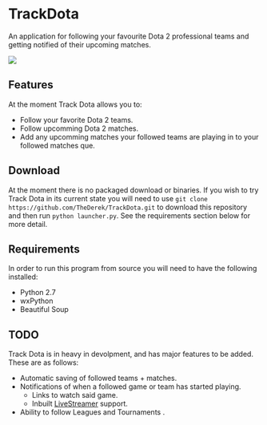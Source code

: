 TrackDota
=========

An application for following your favourite Dota 2 professional teams and getting notified of their upcoming matches.

![](http://i.imgur.com/r0cqzSq.png)

Features
--------
At the moment Track Dota allows you to:
* Follow your favorite Dota 2 teams.
* Follow upcomming Dota 2 matches.
* Add any upcomming matches your followed teams are playing in to your followed matches que.

Download
--------
At the moment there is no packaged download or binaries. If you wish to try Track Dota in its current state you will need to use `git clone https://github.com/TheDerek/TrackDota.git` to download this repository and then run `python launcher.py`. See the requirements section below for more detail.

Requirements
------------
In order to run this program from source you will need to have the following installed:
* Python 2.7
* wxPython
* Beautiful Soup

TODO
----
Track Dota is in heavy in devolpment, and has major features to be added. These are as follows:
* Automatic saving of followed teams + matches.
* Notifications of when a followed game or team has started playing.
  * Links to watch said game.
  * Inbuilt [LiveStreamer](https://github.com/chrippa/livestreamer) support.
* Ability to follow Leagues and Tournaments .
